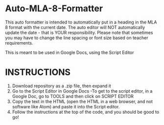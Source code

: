 # Auto-MLA-8-Formatter
This auto formatter is intended to automatically put in a heading in the MLA 8 format with the current date. The auto editor will NOT automatically update the date - that is YOUR responsibility. Please note that sometimes you may have to change the line spacing or font size based on teacher requirements.

This is meant to be used in Google Docs, using the Script Editor

# INSTRUCTIONS
1. Download repository as a .zip file, then expand it
2. Go to the Script Editor in Google Docs
     -To get to the script editor, in a Google Doc, go to TOOLS and then click on SCRIPT EDITOR
3. Copy the text in the HTML (open the HTML in a web browser, and not software like Atom) and paste it into the Script editor.
4. Follow the instructions at the top of the code, and you should be good to go!
